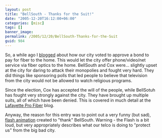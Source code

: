 ```yaml
---
layout: post
title: "BellSouth - Thanks for the Suit!"
date: "2005-12-20T16:12:00+06:00"
categories: [misc]
tags: []
banner_image: 
permalink: /2005/12/20/BellSouth-Thanks-for-the-Suit
guid: 984
---
```


So, a while ago I <a href="http://ray.camdenfamily.com/index.cfm/2005/7/18/Lafayette-got-Slashdotted">blogged</a> about how our city voted to approve a bond to pay for fiber to the home. This would let the city offer phone/video/net service via fiber optics to the home. BellSouth and Cox were... slightly upset at the city for daring to attack their monopolies and fought very hard. They did things like sponsoring polls that led people to believe that television from the city would not be allowed to watch religious programs. 

Since the election, Cox has accepted the will of the people, while BellSotuh has fought very strongly against the city. They have brought up multiple suits, all of which have been denied. This is covered in much detail at the <a href="http://www.lafayetteprofiber.com/Blog/Blog.html">Lafayette Pro Fiber</a> blog. 

Anyway, the reason for this entry was to point out a very funny (but sad), <a href="ftp://ftp.latitude90north.com/Carols{% raw %}%20in%{% endraw %}20Flash{% raw %}%20SWF%{% endraw %}20format/Jingle_Bells.swf">flash animation</a> created to "thank" BellSouth. Warning - the Flash is a bit loud, but very appropriately describes what our telco is doing to "protect us" from the big bad city.